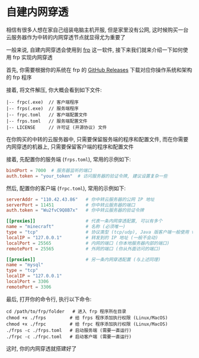 # 自建内网穿透

相信有很多人想在家自己组装电脑主机开服, 但是家里没有公网, 这时候购买一台云服务器作为中转的内网穿透节点就显得尤为重要了

一般来说, 自建内网穿透会使用到 [frp](https://gofrp.org/zh-cn/) 这一软件, 接下来我们就来介绍一下如何使用 frp 实现内网穿透

首先, 你需要根据你的系统在 frp 的 [GitHub Releases](https://github.com/fatedier/frp/releases) 下载对应你操作系统和架构的 frp 程序

接着, 将文件解压, 你大概会看到如下文件:

```text
|-- frpc(.exe)  // 客户端程序
|-- frps(.exe)  // 服务端程序
|-- frpc.toml   // 客户端配置文件
|-- frps.toml   // 服务端配置文件
|-- LICENSE     // 许可证 (开源协议) 文件
```

在你购买的中转的云服务器中, 只需要保留服务端的程序和配置文件, 而在你需要内网穿透的机器上, 只需要保留客户端的程序和配置文件

接着, 先配置你的服务端 (`frps.toml`), 常用的示例如下:

```toml
bindPort = 7000  # 服务器监听的端口
auth.token = "your_token"  # 访问服务器的验证令牌, 建议设置复杂一些
```

然后, 配置你的客户端 (`frpc.toml`), 常用的示例如下:

```toml
serverAddr = "110.42.43.86"   # 你中转云服务器的公网 IP 地址
serverPort = 11451            # 你中转云服务器的端口
auth.token = "Wu2fvC9Q8B7x"   # 你中转云服务器的验证令牌

[[proxies]]                   # 代表一条内网穿透配置, 可以有多个
name = "minecraft"            # 名称 (必须唯一)
type = "tcp"                  # 协议类型 (tcp/udp), Java 版客户端一般使用 tcp
localIP = "127.0.0.1"         # 转发到的 IP 地址 (一般不会动)
localPort = 25565             # 内网的端口 (你本地服务器内部的端口)
remotePort = 25565            # 外网的端口 (你从外面访问的端口)

[[proxies]]                   # 另一条内网穿透配置 (与上述同理)
name = "mysql"
type = "tcp"
localIP = "127.0.0.1"
localPort = 3306
remotePort = 3306
```

最后, 打开你的命令行, 执行以下命令:

```shell
cd /path/to/frp/folder   # 进入 frp 程序所在目录
chmod +x ./frps         # 给 frps 程序添加执行权限 (Linux/MacOS)
chmod +x ./frpc         # 给 frpc 程序添加执行权限 (Linux/MacOS)
./frps -c ./frps.toml   # 启动服务端 (需要一直运行)
./frpc -c ./frpc.toml   # 启动客户端 (需要一直运行)
```

这时, 你的内网穿透就搭建好了